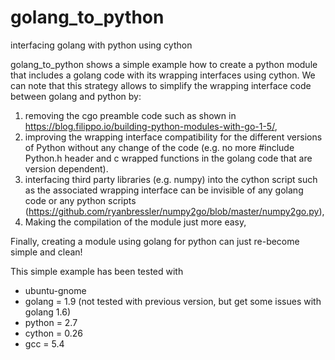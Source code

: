 # golang_to_python
interfacing golang with python using cython

golang_to_python shows a simple example how to create a python module that includes a golang code with its wrapping interfaces using cython. We can note that this strategy allows to simplify the wrapping interface code between golang and python by:

1. removing the cgo preamble code such as shown in https://blog.filippo.io/building-python-modules-with-go-1-5/,
2. improving the wrapping interface compatibility for the different versions of Python without any change of the code (e.g. no more #include Python.h header and c wrapped functions in the golang code that are version dependent).
3. interfacing third party libraries (e.g. numpy) into the cython script such as the associated wrapping interface can be invisible of any golang code or any python scripts (https://github.com/ryanbressler/numpy2go/blob/master/numpy2go.py),
4. Making the compilation of the module just more easy,

Finally, creating a module using golang for python can just re-become simple and clean!

This simple example has been tested with

* ubuntu-gnome
* golang = 1.9 (not tested with previous version, but get some issues with golang 1.6)
* python = 2.7
* cython = 0.26
* gcc = 5.4
